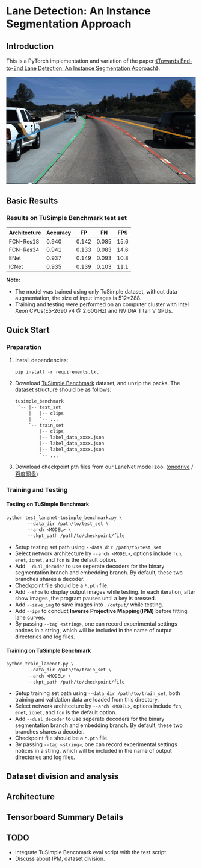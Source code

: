 # Lane Detection: An Instance Segmentation Approach

## Introduction

This is a PyTorch implementation and variation of the paper [《Towards End-to-End Lane Detection: An Instance Segmentation Approach》](https://arxiv.org/abs/1802.05591).

![alt text](images/lane-detection.gif "lane-detection")

## Basic Results

### Results on TuSimple Benchmark test set
|Architecture|Accuracy|FP|FN|FPS|
|-|-|-|-|-|
|FCN-Res18 |0.940|0.142|0.085|15.6|
|FCN-Res34 |0.941|0.133|0.083|14.6|
|ENet |0.937|0.149|0.093|10.8|
|ICNet |0.935|0.139|0.103|11.1|

**Note:**
- The model was trained using only TuSimple dataset, without data augmentation, the size of input images is 512*288.
- Training and testing were performed on an computer cluster with Intel Xeon CPUs(E5-2690 v4 @ 2.60GHz) and NVIDIA Titan V GPUs.


## Quick Start
### Preparation
1. Install dependencies:
    ```
    pip install -r requirements.txt
    ```

2. Download [TuSimple Benchmark](https://github.com/TuSimple/tusimple-benchmark/issues/3) dataset, and unzip the packs. The dataset structure should be as follows:
   ```
   tusimple_benchmark
    `-- |-- test_set
        |   |-- clips
        |   `-- ...
        `-- train_set
            |-- clips
            |-- label_data_xxxx.json
            |-- label_data_xxxx.json
            |-- label_data_xxxx.json
            `-- ...
   ```

3. Download checkpoint pth files from our LaneNet model zoo. ([onedrive](https://shanghaitecheducn-my.sharepoint.com/:f:/g/personal/qianshh_shanghaitech_edu_cn/ElU__fWwiZ1DtwlhKN0hfKUBqfmqkWep3Ey93pZ7y74TIQ?e=9kR88z) / [百度网盘](https://pan.baidu.com/s/4jMDs86a))

### Training and Testing
#### Testing on TuSimple Benchmark
```shell
python test_lanenet-tusimple_benchmark.py \
        --data_dir /path/to/test_set \
        --arch <MODEL> \
        --ckpt_path /path/to/checkpoint/file
```
- Setup testing set path using `--data_dir /path/to/test_set`
- Select network architecture by `--arch <MODEL>`, options include `fcn`, `enet`, `icnet`, and `fcn` is the default option.
- Add `--dual_decoder` to use seperate decoders for the binary segmentation branch and embedding branch. By default, these two branches shares a decoder.
- Checkpoint file should be a `*.pth` file.
- Add `--show` to display output images while testing. In each iteration, after show images ,the program pauses until a key is pressed.
- Add `--save_img` to save images into `./output/` while testing.
- Add `--ipm` to conduct **Inverse Projective Mapping(IPM)** before fitting lane curves.
- By passing `--tag <string>`, one can record experimental settings notices in a string, which will be included in the name of output directories and log files.

#### Training on TuSimple Benchmark
```shell
python train_lanenet.py \
        --data_dir /path/to/train_set \
        --arch <MODEL> \
        --ckpt_path /path/to/checkpoint/file
```
- Setup training set path using `--data_dir /path/to/train_set`, both training and validation data are loaded from this directory.
- Select network architecture by `--arch <MODEL>`, options include `fcn`, `enet`, `icnet`, and `fcn` is the default option.
- Add `--dual_decoder` to use seperate decoders for the binary segmentation branch and embedding branch. By default, these two branches shares a decoder.
- Checkpoint file should be a `*.pth` file.
- By passing `--tag <string>`, one can record experimental settings notices in a string, which will be included in the name of output directories and log files.


## Dataset division and analysis

## Architecture

## Tensorboard Summary Details

## TODO
- integrate TuSimple Bencnmark eval script with the test script
- Discuss about IPM, dataset division.
